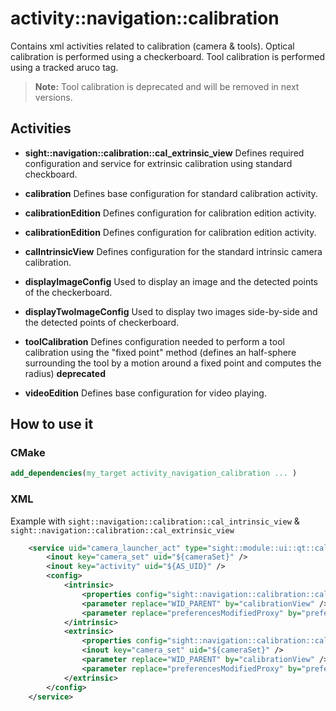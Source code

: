 # activity::navigation::calibration

Contains xml activities related to calibration (camera & tools).
Optical calibration is performed using a checkerboard.
Tool calibration is performed using a tracked aruco tag.

> **Note:** Tool calibration is deprecated and will be removed in next versions.

## Activities

- **sight::navigation::calibration::cal_extrinsic_view**
Defines required configuration and service for extrinsic calibration using standard checkboard.

- **calibration**
Defines base configuration for standard calibration activity.

- **calibrationEdition**
Defines configuration for calibration edition activity.

- **calibrationEdition**
Defines configuration for calibration edition activity.

- **calIntrinsicView**
Defines configuration for the standard intrinsic camera calibration.

- **displayImageConfig**
Used to display an image and the detected points of the checkerboard.

- **displayTwoImageConfig**
Used to display two images side-by-side and the detected points of checkerboard.

- **toolCalibration**
Defines configuration needed to perform a tool calibration using the "fixed point" method (defines an half-sphere surrounding the tool by a motion around a fixed point and computes the radius) **deprecated**

- **videoEdition**
Defines base configuration for video playing.

## How to use it

### CMake

```cmake
add_dependencies(my_target activity_navigation_calibration ... )
```

### XML

Example with `sight::navigation::calibration::cal_intrinsic_view` & `sight::navigation::calibration::cal_extrinsic_view`

```xml
    <service uid="camera_launcher_act" type="sight::module::ui::qt::calibration::camera_config_launcher">
        <inout key="camera_set" uid="${cameraSet}" />
        <inout key="activity" uid="${AS_UID}" />
        <config>
            <intrinsic>
                <properties config="sight::navigation::calibration::cal_intrinsic_view" />
                <parameter replace="WID_PARENT" by="calibrationView" />
                <parameter replace="preferencesModifiedProxy" by="preferencesModifiedProxy" />
            </intrinsic>
            <extrinsic>
                <properties config="sight::navigation::calibration::cal_extrinsic_view" />
                <inout key="camera_set" uid="${cameraSet}" />
                <parameter replace="WID_PARENT" by="calibrationView" />
                <parameter replace="preferencesModifiedProxy" by="preferencesModifiedProxy" />
            </extrinsic>
        </config>
    </service>
```